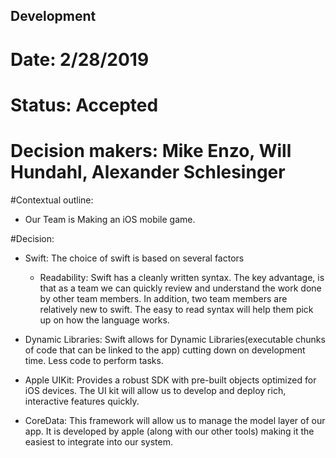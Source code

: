 ## Development
# Date: 2/28/2019

# Status: Accepted
# Decision makers: Mike Enzo, Will Hundahl, Alexander Schlesinger

#Contextual outline:
 - Our Team is Making an iOS mobile game.

#Decision:
- Swift: The choice of swift is based on several factors
  - Readability: Swift has a cleanly written syntax. The key advantage, is that as a team we can quickly review and understand the work done by other team members. In addition, two team members are relatively new to swift. The easy to read syntax will help them pick up on how the language works.

- Dynamic Libraries: Swift allows for Dynamic Libraries(executable chunks of code that can be linked to the app) cutting down on development time. Less code to perform tasks.

- Apple UIKit: Provides a robust SDK with pre-built objects optimized for iOS devices. The UI kit will allow us to develop and deploy rich, interactive features quickly.

- CoreData: This framework will allow us to manage the model layer of our app. It is developed by apple (along with our other tools) making it the easiest to integrate into our system.
